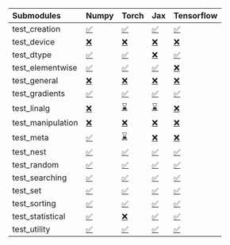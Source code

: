 | Submodules        | Numpy                                                                                                                           | Torch                                                                                                                           | Jax                                                                                                                             | Tensorflow                                                                                                                      |
|:------------------|:--------------------------------------------------------------------------------------------------------------------------------|:--------------------------------------------------------------------------------------------------------------------------------|:--------------------------------------------------------------------------------------------------------------------------------|:--------------------------------------------------------------------------------------------------------------------------------|
| test_creation     | <a href="https://github.com/unifyai/ivy/runs/7920680627?check_suite_focus=true" rel="noopener noreferrer" target="_blank">✅</a> | <a href="https://github.com/unifyai/ivy/runs/7920682901?check_suite_focus=true" rel="noopener noreferrer" target="_blank">✅</a> | <a href="https://github.com/unifyai/ivy/runs/7920684718?check_suite_focus=true" rel="noopener noreferrer" target="_blank">✅</a> | <a href="https://github.com/unifyai/ivy/runs/7920686648?check_suite_focus=true" rel="noopener noreferrer" target="_blank">✅</a> |
| test_device       | <a href="https://github.com/unifyai/ivy/runs/7920680778?check_suite_focus=true" rel="noopener noreferrer" target="_blank">❌</a> | <a href="https://github.com/unifyai/ivy/runs/7920683022?check_suite_focus=true" rel="noopener noreferrer" target="_blank">❌</a> | <a href="https://github.com/unifyai/ivy/runs/7920684814?check_suite_focus=true" rel="noopener noreferrer" target="_blank">❌</a> | <a href="https://github.com/unifyai/ivy/runs/7920686770?check_suite_focus=true" rel="noopener noreferrer" target="_blank">❌</a> |
| test_dtype        | <a href="https://github.com/unifyai/ivy/runs/7920680903?check_suite_focus=true" rel="noopener noreferrer" target="_blank">✅</a> | <a href="https://github.com/unifyai/ivy/runs/7920683132?check_suite_focus=true" rel="noopener noreferrer" target="_blank">✅</a> | <a href="https://github.com/unifyai/ivy/runs/7920684931?check_suite_focus=true" rel="noopener noreferrer" target="_blank">❌</a> | <a href="https://github.com/unifyai/ivy/runs/7920686917?check_suite_focus=true" rel="noopener noreferrer" target="_blank">✅</a> |
| test_elementwise  | <a href="https://github.com/unifyai/ivy/runs/7920681073?check_suite_focus=true" rel="noopener noreferrer" target="_blank">✅</a> | <a href="https://github.com/unifyai/ivy/runs/7920683248?check_suite_focus=true" rel="noopener noreferrer" target="_blank">✅</a> | <a href="https://github.com/unifyai/ivy/runs/7920685037?check_suite_focus=true" rel="noopener noreferrer" target="_blank">✅</a> | <a href="https://github.com/unifyai/ivy/runs/7920687079?check_suite_focus=true" rel="noopener noreferrer" target="_blank">❌</a> |
| test_general      | <a href="https://github.com/unifyai/ivy/runs/7920681225?check_suite_focus=true" rel="noopener noreferrer" target="_blank">❌</a> | <a href="https://github.com/unifyai/ivy/runs/7920683359?check_suite_focus=true" rel="noopener noreferrer" target="_blank">❌</a> | <a href="https://github.com/unifyai/ivy/runs/7920685133?check_suite_focus=true" rel="noopener noreferrer" target="_blank">❌</a> | <a href="https://github.com/unifyai/ivy/runs/7920687180?check_suite_focus=true" rel="noopener noreferrer" target="_blank">❌</a> |
| test_gradients    | <a href="https://github.com/unifyai/ivy/runs/7920681344?check_suite_focus=true" rel="noopener noreferrer" target="_blank">✅</a> | <a href="https://github.com/unifyai/ivy/runs/7920683476?check_suite_focus=true" rel="noopener noreferrer" target="_blank">✅</a> | <a href="https://github.com/unifyai/ivy/runs/7920685266?check_suite_focus=true" rel="noopener noreferrer" target="_blank">✅</a> | <a href="https://github.com/unifyai/ivy/runs/7920687337?check_suite_focus=true" rel="noopener noreferrer" target="_blank">✅</a> |
| test_linalg       | <a href="https://github.com/unifyai/ivy/runs/7920681466?check_suite_focus=true" rel="noopener noreferrer" target="_blank">❌</a> | <a href="https://github.com/unifyai/ivy/runs/7920683596?check_suite_focus=true" rel="noopener noreferrer" target="_blank">⌛</a> | <a href="https://github.com/unifyai/ivy/runs/7920685397?check_suite_focus=true" rel="noopener noreferrer" target="_blank">⌛</a> | <a href="https://github.com/unifyai/ivy/runs/7920687494?check_suite_focus=true" rel="noopener noreferrer" target="_blank">❌</a> |
| test_manipulation | <a href="https://github.com/unifyai/ivy/runs/7920681658?check_suite_focus=true" rel="noopener noreferrer" target="_blank">❌</a> | <a href="https://github.com/unifyai/ivy/runs/7920683696?check_suite_focus=true" rel="noopener noreferrer" target="_blank">❌</a> | <a href="https://github.com/unifyai/ivy/runs/7920685507?check_suite_focus=true" rel="noopener noreferrer" target="_blank">❌</a> | <a href="https://github.com/unifyai/ivy/runs/7920687607?check_suite_focus=true" rel="noopener noreferrer" target="_blank">❌</a> |
| test_meta         | <a href="https://github.com/unifyai/ivy/runs/7920681790?check_suite_focus=true" rel="noopener noreferrer" target="_blank">✅</a> | <a href="https://github.com/unifyai/ivy/runs/7920683804?check_suite_focus=true" rel="noopener noreferrer" target="_blank">⌛</a> | <a href="https://github.com/unifyai/ivy/runs/7920685620?check_suite_focus=true" rel="noopener noreferrer" target="_blank">❌</a> | <a href="https://github.com/unifyai/ivy/runs/7920687706?check_suite_focus=true" rel="noopener noreferrer" target="_blank">❌</a> |
| test_nest         | <a href="https://github.com/unifyai/ivy/runs/7920681945?check_suite_focus=true" rel="noopener noreferrer" target="_blank">✅</a> | <a href="https://github.com/unifyai/ivy/runs/7920683920?check_suite_focus=true" rel="noopener noreferrer" target="_blank">✅</a> | <a href="https://github.com/unifyai/ivy/runs/7920685800?check_suite_focus=true" rel="noopener noreferrer" target="_blank">✅</a> | <a href="https://github.com/unifyai/ivy/runs/7920687813?check_suite_focus=true" rel="noopener noreferrer" target="_blank">✅</a> |
| test_random       | <a href="https://github.com/unifyai/ivy/runs/7920682095?check_suite_focus=true" rel="noopener noreferrer" target="_blank">✅</a> | <a href="https://github.com/unifyai/ivy/runs/7920684031?check_suite_focus=true" rel="noopener noreferrer" target="_blank">✅</a> | <a href="https://github.com/unifyai/ivy/runs/7920685936?check_suite_focus=true" rel="noopener noreferrer" target="_blank">✅</a> | <a href="https://github.com/unifyai/ivy/runs/7920687930?check_suite_focus=true" rel="noopener noreferrer" target="_blank">✅</a> |
| test_searching    | <a href="https://github.com/unifyai/ivy/runs/7920682240?check_suite_focus=true" rel="noopener noreferrer" target="_blank">✅</a> | <a href="https://github.com/unifyai/ivy/runs/7920684146?check_suite_focus=true" rel="noopener noreferrer" target="_blank">✅</a> | <a href="https://github.com/unifyai/ivy/runs/7920686125?check_suite_focus=true" rel="noopener noreferrer" target="_blank">✅</a> | <a href="https://github.com/unifyai/ivy/runs/7920688039?check_suite_focus=true" rel="noopener noreferrer" target="_blank">✅</a> |
| test_set          | <a href="https://github.com/unifyai/ivy/runs/7920682364?check_suite_focus=true" rel="noopener noreferrer" target="_blank">✅</a> | <a href="https://github.com/unifyai/ivy/runs/7920684236?check_suite_focus=true" rel="noopener noreferrer" target="_blank">✅</a> | <a href="https://github.com/unifyai/ivy/runs/7920686256?check_suite_focus=true" rel="noopener noreferrer" target="_blank">✅</a> | <a href="https://github.com/unifyai/ivy/runs/7920688168?check_suite_focus=true" rel="noopener noreferrer" target="_blank">✅</a> |
| test_sorting      | <a href="https://github.com/unifyai/ivy/runs/7920682517?check_suite_focus=true" rel="noopener noreferrer" target="_blank">✅</a> | <a href="https://github.com/unifyai/ivy/runs/7920684364?check_suite_focus=true" rel="noopener noreferrer" target="_blank">✅</a> | <a href="https://github.com/unifyai/ivy/runs/7920686370?check_suite_focus=true" rel="noopener noreferrer" target="_blank">✅</a> | <a href="https://github.com/unifyai/ivy/runs/7920688256?check_suite_focus=true" rel="noopener noreferrer" target="_blank">✅</a> |
| test_statistical  | <a href="https://github.com/unifyai/ivy/runs/7920682633?check_suite_focus=true" rel="noopener noreferrer" target="_blank">✅</a> | <a href="https://github.com/unifyai/ivy/runs/7920684505?check_suite_focus=true" rel="noopener noreferrer" target="_blank">❌</a> | <a href="https://github.com/unifyai/ivy/runs/7920686460?check_suite_focus=true" rel="noopener noreferrer" target="_blank">✅</a> | <a href="https://github.com/unifyai/ivy/runs/7920688371?check_suite_focus=true" rel="noopener noreferrer" target="_blank">✅</a> |
| test_utility      | <a href="https://github.com/unifyai/ivy/runs/7920682778?check_suite_focus=true" rel="noopener noreferrer" target="_blank">✅</a> | <a href="https://github.com/unifyai/ivy/runs/7920684599?check_suite_focus=true" rel="noopener noreferrer" target="_blank">✅</a> | <a href="https://github.com/unifyai/ivy/runs/7920686540?check_suite_focus=true" rel="noopener noreferrer" target="_blank">✅</a> | <a href="https://github.com/unifyai/ivy/runs/7920688514?check_suite_focus=true" rel="noopener noreferrer" target="_blank">✅</a> |